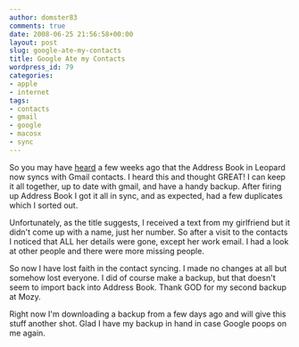 ```yaml
---
author: domster83
comments: true
date: 2008-06-25 21:56:58+00:00
layout: post
slug: google-ate-my-contacts
title: Google Ate my Contacts
wordpress_id: 79
categories:
- apple
- internet
tags:
- contacts
- gmail
- google
- macosx
- sync
---
```


So you may have [heard](http://www.tuaw.com/2008/05/28/10-5-3-sync-your-iphone-contacts-with-google/) a few weeks ago that the Address Book in Leopard now syncs with Gmail contacts. I heard this and thought GREAT! I can keep it all together, up to date with gmail, and have a handy backup.
After firing up Address Book I got it all in sync, and as expected, had a few duplicates which I sorted out.




Unfortunately, as the title suggests, I received a text from my girlfriend but it didn't come up with a name, just her number. So after a visit to the contacts I noticed that ALL her details were gone, except her work email. I had a look at other people and there were more missing people.




So now I have lost faith in the contact syncing. I made no changes at all but somehow lost everyone. I did of course make a backup, but that doesn't seem to import back into Address Book. Thank GOD for my second backup at Mozy.




Right now I'm downloading a backup from a few days ago and will give this stuff another shot. Glad I have my backup in hand in case Google poops on me again.
